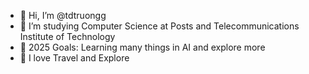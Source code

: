 - 👋 Hi, I’m @tdtruongg
- 🌱 I’m studying Computer Science at Posts and Telecommunications Institute of Technology
- 💞️ 2025 Goals: Learning many things in AI and explore more
- 👀 I love Travel and Explore


<!---
tdtruongg/tdtruongg is a ✨ special ✨ repository because its `README.md` (this file) appears on your GitHub profile.
You can click the Preview link to take a look at your changes.
--->
